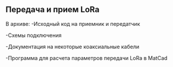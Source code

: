 ## Передача и прием LoRa

В архиве:
-Исходный код на приемник и передатчик

-Схемы подключения

-Документация на некоторые коаксиальные кабели

-Программа для расчета параметров передачи LoRa в МаtCad

